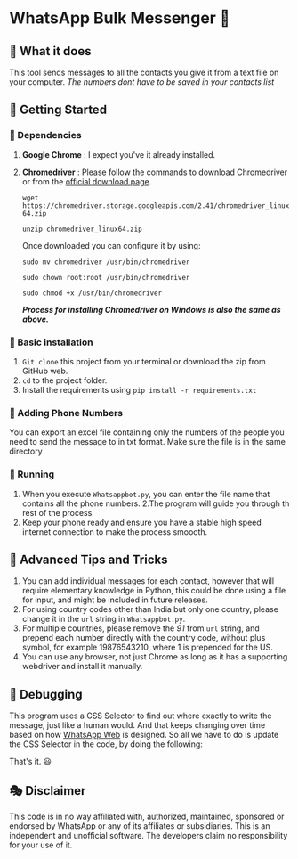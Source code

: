 # WhatsApp Bulk Messenger :loudspeaker:

## :dart: What it does 
This tool sends messages to all the contacts you give it from a text file on your computer. *The numbers dont have to be saved in your contacts list*

## :rocket: Getting Started 

### :link: Dependencies

1. **Google Chrome** : I expect you've it already installed.
2. **Chromedriver** : Please follow the commands to download Chromedriver or from the [official download page](https://sites.google.com/a/chromium.org/chromedriver/downloads).

    `wget https://chromedriver.storage.googleapis.com/2.41/chromedriver_linux64.zip`
	
	`unzip chromedriver_linux64.zip`
	
	Once downloaded you can configure it by using:
	
	`sudo mv chromedriver /usr/bin/chromedriver`
	
	`sudo chown root:root /usr/bin/chromedriver`
	
	`sudo chmod +x /usr/bin/chromedriver`
	
	_**Process for installing Chromedriver on Windows is also the same as above.**_
	
### :walking: Basic installation 

1. `Git clone` this project from your terminal or download the zip from GitHub web.
2. `cd` to the project folder.
3. Install the requirements using `pip install -r requirements.txt`

### :iphone: Adding Phone Numbers
You can export an excel file containing only the numbers of the people you need to send the message to in txt format.
Make sure the file is in the same directory

### :running: Running
1. When you execute `Whatsappbot.py`, you can enter the file name that contains all the phone numbers.
2.The program will guide you through th rest of the process.
3. Keep your phone ready and ensure you have a stable high speed internet connection to make the process smoooth.

## :stars: Advanced Tips and Tricks

1. You can add individual messages for each contact, however that will require elementary knowledge in Python, this could be done using a file for input, and might be included in future releases.
2. For using country codes other than India but only one country, please change it in the `url` string in `Whatsappbot.py`.
3. For multiple countries, please remove the _91_ from `url` string, and prepend each number directly with the country code, without plus symbol, for example 19876543210, where 1 is prepended for the US.
4. You can use any browser, not just Chrome as long as it has a supporting webdriver and install it manually.

## :dragon: Debugging
This program uses a CSS Selector to find out where exactly to write the message, just like a human would. And that keeps changing over time based on how [WhatsApp Web](web.whatsapp.com) is designed. So all we have to do is update the CSS Selector in the code, by doing the following:

That's it. :smiley:

## :performing_arts: Disclaimer
This code is in no way affiliated with, authorized, maintained, sponsored or endorsed by WhatsApp or any of its affiliates or subsidiaries. This is an independent and unofficial software. The developers claim no responsibility for your use of it.
